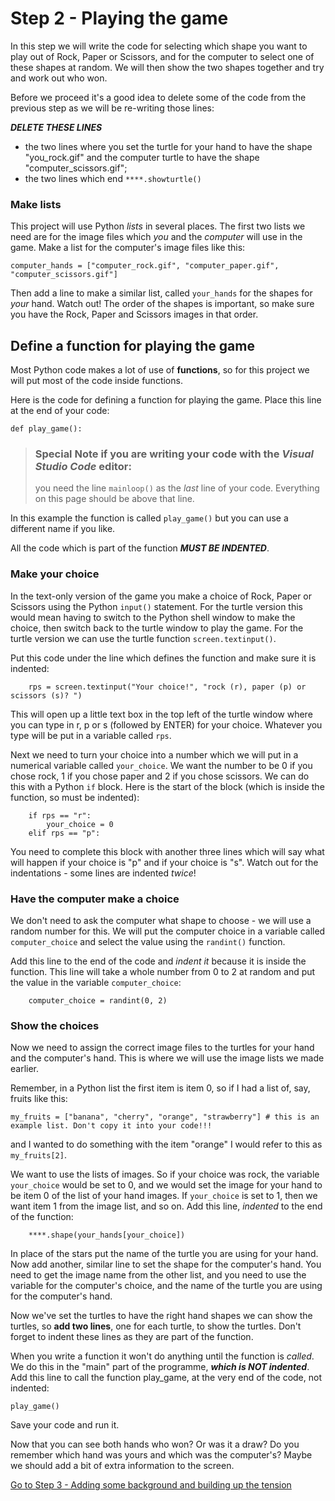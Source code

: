 # Step 2 - Playing the game

In this step we will write the code for selecting which shape you want to play out of Rock, Paper or Scissors, and for the computer to select one of these shapes at random. We will then show the two shapes together and try and work out who won.

Before we proceed it's a good idea to delete some of the code from the previous step as we will be re-writing those lines:

**_DELETE THESE LINES_**

* the two lines where you set the turtle for your hand to have the shape "you_rock.gif" and the computer turtle to have the shape "computer_scissors.gif";
* the two lines which end ```****.showturtle()```

### Make lists

This project will use Python *lists* in several places. The first two lists we need are for the image files which *you* and the *computer* will use in the game. Make a list for the computer's image files like this:
```
computer_hands = ["computer_rock.gif", "computer_paper.gif", "computer_scissors.gif"]
```

Then add a line to make a similar list, called ```your_hands``` for the shapes for *your* hand. Watch out! The order of the shapes is important, so make sure you have the Rock, Paper and Scissors images in that order.

## Define a function for playing the game

Most Python code makes a lot of use of **functions**, so for this project we will put most of the code inside functions. 

Here is the code for defining a function for playing the game. Place this line at the end of your code:
```
def play_game():
```
>### Special Note if you are writing your code with the *Visual Studio Code* editor:
>you need the line ```mainloop()``` as the *last* line of your code. Everything on this page should be above that line.

In this example the function is called ```play_game()``` but you can use a different name if you like.

All the code which is part of the function **_MUST BE INDENTED_**.

### Make your choice

In the text-only version of the game you make a choice of Rock, Paper or Scissors using the Python ```input()``` statement. For the turtle version this would mean having to switch to the Python shell window to make the choice, then switch back to the turtle window to play the game. For the turtle version we can use the turtle function ```screen.textinput()```.

Put this code under the line which defines the function and make sure it is indented:
```
    rps = screen.textinput("Your choice!", "rock (r), paper (p) or scissors (s)? ")
```
This will open up a little text box in the top left of the turtle window where you can type in r, p or s (followed by ENTER) for your choice. Whatever you type will be put in a variable called ```rps```.

Next we need to turn your choice into a number which we will put in a numerical variable called ```your_choice```. We want the number to be 0 if you chose rock, 1 if you chose paper and 2 if you chose scissors. We can do this with a Python ```if``` block. Here is the start of the block (which is inside the function, so must be indented):
```
    if rps == "r":
        your_choice = 0
    elif rps == "p":
```
You need to complete this block with another three lines which will say what will happen if your choice is "p" and if your choice is "s". Watch out for the indentations - some lines are indented *twice*!

### Have the computer make a choice

We don't need to ask the computer what shape to choose - we will use a random number for this. We will put the computer choice in a variable called ```computer_choice``` and select the value using the ```randint()``` function.

Add this line to the end of the code and *indent it* because it is inside the function. This line will take a whole number from 0 to 2 at random and put the value in the variable ```computer_choice```:
```
    computer_choice = randint(0, 2)
```

### Show the choices

Now we need to assign the correct image files to the turtles for your hand and the computer's hand. This is where we will use the image lists we made earlier.

Remember, in a Python list the first item is item 0, so if I had a list of, say, fruits like this:
```
my_fruits = ["banana", "cherry", "orange", "strawberry"] # this is an example list. Don't copy it into your code!!!
```
and I wanted to do something with the item "orange" I would refer to this as ```my_fruits[2]```.

We want to use the lists of images. So if your choice was rock, the variable ```your_choice``` would be set to 0, and we would set the image for your hand to be item 0 of the list of your hand images. If ```your_choice``` is set to 1, then we want item 1 from the image list, and so on. Add this line, *indented* to the end of the function:
```
    ****.shape(your_hands[your_choice])
```
In place of the stars put the name of the turtle you are using for your hand.
Now add another, similar line to set the shape for the computer's hand. You need to get the image name from the other list, and you need to use the variable for the computer's choice, and the name of the turtle you are using for the computer's hand.

Now we've set the turtles to have the right hand shapes we can show the turtles, so **add two lines**, one for each turtle, to show the turtles. Don't forget to indent these lines as they are part of the function.

When you write a function it won't do anything until the function is *called*. We do this in the "main" part of the programme, **_which is NOT indented_**. Add this line to call the function play_game, at the very end of the code, not indented:
```
play_game()
```

Save your code and run it.

Now that you can see both hands who won? Or was it a draw? Do you remember which hand was yours and which was the computer's? Maybe we should add a bit of extra information to the screen.

[Go to Step 3 - Adding some background and building up the tension](../Step3-Adding-background)

